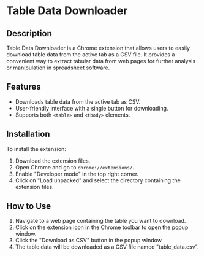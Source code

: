 # Table Data Downloader

## Description
Table Data Downloader is a Chrome extension that allows users to easily download table data from the active tab as a CSV file. It provides a convenient way to extract tabular data from web pages for further analysis or manipulation in spreadsheet software.

## Features
- Downloads table data from the active tab as CSV.
- User-friendly interface with a single button for downloading.
- Supports both `<table>` and `<tbody>` elements.

## Installation
To install the extension:
1. Download the extension files.
2. Open Chrome and go to `chrome://extensions/`.
3. Enable "Developer mode" in the top right corner.
4. Click on "Load unpacked" and select the directory containing the extension files.

## How to Use
1. Navigate to a web page containing the table you want to download.
2. Click on the extension icon in the Chrome toolbar to open the popup window.
3. Click the "Download as CSV" button in the popup window.
4. The table data will be downloaded as a CSV file named "table_data.csv".
